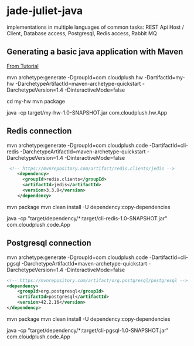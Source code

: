 # jade-juliet-java
 implementations in multiple languages of common tasks: REST Api Host / Client, Database access, Postgresql, Redis access, Rabbit MQ

## Generating a basic java application with Maven 

[From Tutorial](https://maven.apache.org/guides/getting-started/maven-in-five-minutes.html)

 mvn archetype:generate -DgroupId=com.cloudplush.hw -DartifactId=my-hw -DarchetypeArtifactId=maven-archetype-quickstart -DarchetypeVersion=1.4 -DinteractiveMode=false

 cd my-hw 
 mvn package

 java -cp target/my-hw-1.0-SNAPSHOT.jar com.cloudplush.hw.App

 ## Redis connection 

mvn archetype:generate -DgroupId=com.cloudplush.code -DartifactId=cli-redis -DarchetypeArtifactId=maven-archetype-quickstart -DarchetypeVersion=1.4 -DinteractiveMode=false

```xml
 <!-- https://mvnrepository.com/artifact/redis.clients/jedis -->
    <dependency>
      <groupId>redis.clients</groupId>
      <artifactId>jedis</artifactId>
      <version>3.3.0</version>
    </dependency>
```

mvn package
mvn clean install -U dependency:copy-dependencies

java -cp "target/dependency/*:target/cli-redis-1.0-SNAPSHOT.jar" com.cloudplush.code.App


## Postgresql connection 

mvn archetype:generate -DgroupId=com.cloudplush.code -DartifactId=cli-pgsql -DarchetypeArtifactId=maven-archetype-quickstart -DarchetypeVersion=1.4 -DinteractiveMode=false

```xml
<!-- https://mvnrepository.com/artifact/org.postgresql/postgresql -->
<dependency>
    <groupId>org.postgresql</groupId>
    <artifactId>postgresql</artifactId>
    <version>42.2.16</version>
</dependency>
```
mvn package
mvn clean install -U dependency:copy-dependencies

java -cp "target/dependency/*:target/cli-pgsql-1.0-SNAPSHOT.jar" com.cloudplush.code.App